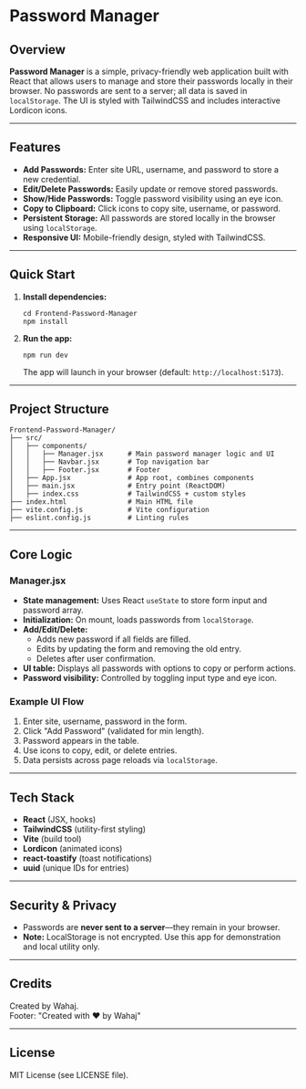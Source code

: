 # Password Manager

## Overview

**Password Manager** is a simple, privacy-friendly web application built with React that allows users to manage and store their passwords locally in their browser. No passwords are sent to a server; all data is saved in `localStorage`. The UI is styled with TailwindCSS and includes interactive Lordicon icons.

---

## Features

- **Add Passwords:** Enter site URL, username, and password to store a new credential.
- **Edit/Delete Passwords:** Easily update or remove stored passwords.
- **Show/Hide Passwords:** Toggle password visibility using an eye icon.
- **Copy to Clipboard:** Click icons to copy site, username, or password.
- **Persistent Storage:** All passwords are stored locally in the browser using `localStorage`.
- **Responsive UI:** Mobile-friendly design, styled with TailwindCSS.

---

## Quick Start

1. **Install dependencies:**
   ```
   cd Frontend-Password-Manager
   npm install
   ```
2. **Run the app:**
   ```
   npm run dev
   ```
   The app will launch in your browser (default: `http://localhost:5173`).

---

## Project Structure

```
Frontend-Password-Manager/
├── src/
│   ├── components/
│   │   ├── Manager.jsx      # Main password manager logic and UI
│   │   ├── Navbar.jsx       # Top navigation bar
│   │   ├── Footer.jsx       # Footer
│   ├── App.jsx              # App root, combines components
│   ├── main.jsx             # Entry point (ReactDOM)
│   ├── index.css            # TailwindCSS + custom styles
├── index.html               # Main HTML file
├── vite.config.js           # Vite configuration
├── eslint.config.js         # Linting rules
```

---

## Core Logic

### Manager.jsx

- **State management:** Uses React `useState` to store form input and password array.
- **Initialization:** On mount, loads passwords from `localStorage`.
- **Add/Edit/Delete:** 
  - Adds new password if all fields are filled.
  - Edits by updating the form and removing the old entry.
  - Deletes after user confirmation.
- **UI table:** Displays all passwords with options to copy or perform actions.
- **Password visibility:** Controlled by toggling input type and eye icon.

### Example UI Flow

1. Enter site, username, password in the form.
2. Click "Add Password" (validated for min length).
3. Password appears in the table.
4. Use icons to copy, edit, or delete entries.
5. Data persists across page reloads via `localStorage`.

---

## Tech Stack

- **React** (JSX, hooks)
- **TailwindCSS** (utility-first styling)
- **Vite** (build tool)
- **Lordicon** (animated icons)
- **react-toastify** (toast notifications)
- **uuid** (unique IDs for entries)

---

## Security & Privacy

- Passwords are **never sent to a server**—they remain in your browser.
- **Note:** LocalStorage is not encrypted. Use this app for demonstration and local utility only.

---

## Credits

Created by Wahaj.  
Footer: "Created with ❤️ by Wahaj"

---

## License

MIT License (see LICENSE file).
